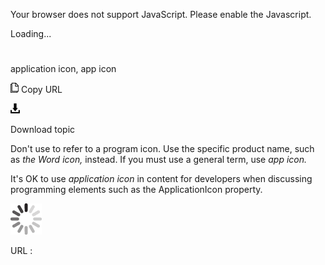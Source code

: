 Your browser does not support JavaScript. Please enable the Javascript.

Loading...

# 

application icon, app icon

![Copy URL](media/argument-vs-parameter/Copy.png)
Copy URL

![Download](media/argument-vs-parameter/Download.png)

Download topic

Don't use to refer to a program icon. Use the specific product name, such as *the* *Word* *icon,* instead. If you must use a general term, use *app icon.*

It's OK to use *application icon* in content for developers when discussing programming elements such as the ApplicationIcon property.

![In progress](media/argument-vs-parameter/activity-large.gif)

URL :

